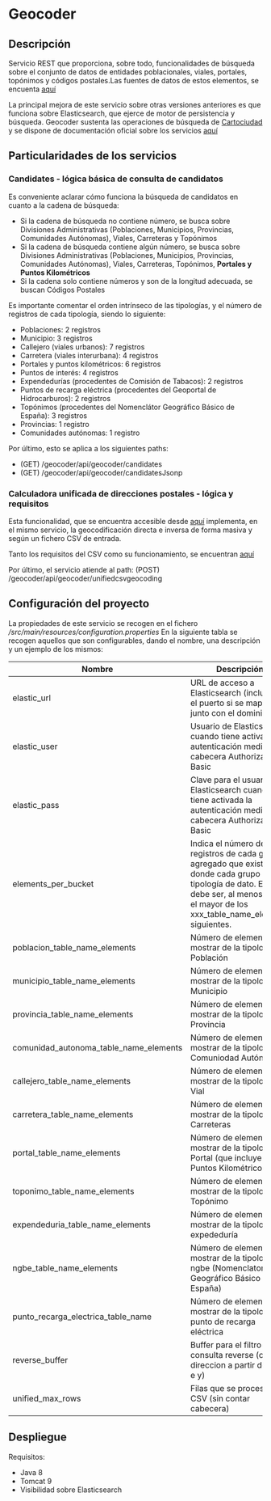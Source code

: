 # Geocoder
## Descripción
Servicio REST que proporciona, sobre todo, funcionalidades de búsqueda sobre el conjunto de datos de entidades poblacionales, viales, portales, topónimos y códigos postales.Las fuentes de datos de estos elementos, se encuenta [aquí](https://www.cartociudad.es/web/portal/fuentes-oficiales)

La principal mejora de este servicio sobre otras versiones anteriores es que funciona sobre Elasticsearch, que ejerce de motor de persistencia y búsqueda.
Geocoder sustenta las operaciones de búsqueda de [Cartociudad](https://www.cartociudad.es) y se dispone de documentación oficial sobre los servicios [aquí](https://www.idee.es/resources/documentos/Cartociudad/CartoCiudad_ServiciosWeb.pdf) 

## Particularidades de los servicios

### Candidates - lógica básica de consulta de candidatos

Es conveniente aclarar cómo funciona la búsqueda de candidatos en cuanto a la cadena de búsqueda:
- Si la cadena de búsqueda no contiene número, se busca sobre Divisiones Administrativas (Poblaciones, Municipios, Provincias, Comunidades Autónomas), Viales, Carreteras y Topónimos
- Si la cadena de búsqueda contiene algún número, se busca sobre Divisiones Administrativas (Poblaciones, Municipios, Provincias, Comunidades Autónomas), Viales, Carreteras, Topónimos, **Portales y Puntos Kilométricos**
- Si la cadena solo contiene números y son de la longitud adecuada, se buscan Códigos Postales

Es importante comentar el orden intrínseco de las tipologías, y el número de registros de cada tipología, siendo lo siguiente:
- Poblaciones: 2 registros
- Municipio:  3 registros
- Callejero (viales urbanos): 7 registros
- Carretera (viales interurbana): 4 registros
- Portales y puntos kilométricos: 6 registros
- Puntos de interés: 4 registros
- Expendedurías (procedentes de Comisión de Tabacos): 2 registros
- Puntos de recarga eléctrica (procedentes del Geoportal de Hidrocarburos): 2 registros
- Topónimos (procedentes del Nomenclátor Geográfico Básico de España): 3 registros
- Provincias: 1 registro
- Comunidades autónomas: 1 registro


Por último, esto se aplica a los siguientes paths:
- (GET) /geocoder/api/geocoder/candidates
- (GET) /geocoder/api/geocoder/candidatesJsonp

### Calculadora unificada de direcciones postales - lógica y requisitos

Esta funcionalidad, que se encuentra accesible desde [aquí](https://www.cartociudad.es/web/portal/herramientas-calculos/conversor) implementa, en el mismo servicio, la geocodificación directa e inversa de forma masiva y según un fichero CSV de entrada.

Tanto los requisitos del CSV como su funcionamiento, se encuentran [aquí](https://www.idee.es/resources/documentos/Cartociudad/Instrucciones_conversor.pdf)

Por último, el servicio atiende al path: (POST) /geocoder/api/geocoder/unifiedcsvgeocoding


## Configuración del proyecto
La propiedades de este servicio se recogen en el fichero */src/main/resources/configuration.properties*
En la siguiente tabla se recogen aquellos que son configurables, dando el nombre, una descripción y un ejemplo de los mismos:

| Nombre | Descripción | Ejemplo |
| ------ | ------ | ------ |
| elastic_url | URL de acceso a Elasticsearch (incluyendo el puerto si se mapea junto con el dominio). | http://elastic:9200 / http://elastic-organizacion.com |
| elastic_user | Usuario de Elasticsearch cuando tiene activada la autenticación mediante cabecera Authorization: Basic |
| elastic_pass | Clave para el usuario de Elasticsearch cuando tiene activada la autenticación mediante cabecera Authorization: Basic |
| elements_per_bucket | Indica el número de registros de cada grupo agregado que existe, donde cada grupo es una tipología de dato. El valor debe ser, al menos, como el mayor de los xxx_table_name_elements siguientes. | 8 |
| poblacion_table_name_elements | Número de elementos a mostrar de la tipología Población | 2 |
| municipio_table_name_elements | Número de elementos a mostrar de la tipología Municipio | 3 |
| provincia_table_name_elements | Número de elementos a mostrar de la tipología Provincia | 1 |
| comunidad_autonoma_table_name_elements | Número de elementos a mostrar de la tipología Comuniodad Autónoma | 1 |
| callejero_table_name_elements | Número de elementos a mostrar de la tipología Vial | 8 |
| carretera_table_name_elements | Número de elementos a mostrar de la tipología Carreteras | 4 |
| portal_table_name_elements | Número de elementos a mostrar de la tipología Portal (que incluye Puntos Kilométricos) | 6 |
| toponimo_table_name_elements | Número de elementos a mostrar de la tipología Topónimo | 5 |
| expendeduria_table_name_elements | Número de elementos a mostrar de la tipología expededuría | 2 |
| ngbe_table_name_elements | Número de elementos a mostrar de la tipología ngbe (Nomenclator Geográfico Básico de España) | 2 |
| punto_recarga_electrica_table_name | Número de elementos a mostrar de la tipología punto de recarga eléctrica| 2 |
| reverse_buffer | Buffer para el filtro de la consulta reverse (obtener direccion a partir de una x e y) | 350m |
| unified_max_rows | Filas que se procesan del CSV (sin contar cabecera) | 60000 |


## Despliegue

Requisitos:
- Java 8
- Tomcat 9
- Visibilidad sobre Elasticsearch
